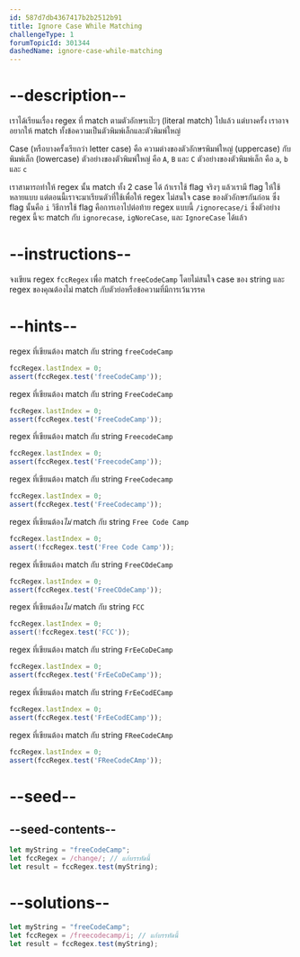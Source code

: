 ```yaml
---
id: 587d7db4367417b2b2512b91
title: Ignore Case While Matching
challengeType: 1
forumTopicId: 301344
dashedName: ignore-case-while-matching
---
```


# --description--

เราได้เรียนเรื่อง regex ที่ match ตามตัวอักษรเป๊ะๆ (literal match) ไปแล้ว แต่บางครั้ง เราอาจอยากให้ match ทั้งข้อความเป็นตัวพิมพ์เล็กและตัวพิมพ์ใหญ่

Case (หรือบางครั้งเรียกว่า letter case) คือ ความต่างของตัวอักษรพิมพ์ใหญ่ (uppercase) กับพิมพ์เล็ก (lowercase) ตัวอย่างของตัวพิมพ์ใหญ่ คือ `A`, `B` และ `C` ตัวอย่างของตัวพิมพ์เล็ก คือ `a`, `b` และ `c`

เราสามารถทำให้ regex นั้น match ทั้ง 2 case ได้ ถ้าเราใช้ flag 
จริงๆ แล้วเรามี flag ให้ใช้หลายแบบ แต่ตอนนี้เราจะมาเรียนตัวที่ใช้เพื่อให้ regex ไม่สนใจ case ของตัวอักษรกันก่อน ซึ่ง flag นั้นคือ `i` 
วิธีการใช้ flag คือการเอาไปต่อท้าย regex แบบนี้ `/ignorecase/i` ซึ่งตัวอย่าง regex นี้จะ match กับ `ignorecase`, `igNoreCase`, และ `IgnoreCase` ได้แล้ว

# --instructions--

จงเขียน regex `fccRegex` เพื่อ match `freeCodeCamp` โดยไม่สนใจ case ของ string 
และ regex ของคุณต้องไม่ match กับตัวย่อหรือข้อความที่มีการเว้นวรรค

# --hints--

regex ที่เขียนต้อง match กับ string `freeCodeCamp`

```js
fccRegex.lastIndex = 0; 
assert(fccRegex.test('freeCodeCamp'));
```

regex ที่เขียนต้อง match กับ string `FreeCodeCamp`

```js
fccRegex.lastIndex = 0;
assert(fccRegex.test('FreeCodeCamp'));
```

regex ที่เขียนต้อง match กับ string `FreecodeCamp`

```js
fccRegex.lastIndex = 0;
assert(fccRegex.test('FreecodeCamp'));
```

regex ที่เขียนต้อง match กับ string `FreeCodecamp`

```js
fccRegex.lastIndex = 0;
assert(fccRegex.test('FreeCodecamp'));
```

regex ที่เขียนต้อง*ไม่* match กับ string `Free Code Camp`

```js
fccRegex.lastIndex = 0;
assert(!fccRegex.test('Free Code Camp'));
```

regex ที่เขียนต้อง match กับ string `FreeCOdeCamp`

```js
fccRegex.lastIndex = 0;
assert(fccRegex.test('FreeCOdeCamp'));
```

regex ที่เขียนต้อง*ไม่* match กับ string `FCC`

```js
fccRegex.lastIndex = 0;
assert(!fccRegex.test('FCC'));
```

regex ที่เขียนต้อง match กับ string `FrEeCoDeCamp`

```js
fccRegex.lastIndex = 0;
assert(fccRegex.test('FrEeCoDeCamp'));
```

regex ที่เขียนต้อง match กับ string `FrEeCodECamp`

```js
fccRegex.lastIndex = 0;
assert(fccRegex.test('FrEeCodECamp'));
```

regex ที่เขียนต้อง match กับ string `FReeCodeCAmp`

```js
fccRegex.lastIndex = 0;
assert(fccRegex.test('FReeCodeCAmp'));
```

# --seed--

## --seed-contents--

```js
let myString = "freeCodeCamp";
let fccRegex = /change/; // แก้บรรทัดนี้
let result = fccRegex.test(myString);
```

# --solutions--

```js
let myString = "freeCodeCamp";
let fccRegex = /freecodecamp/i; // แก้บรรทัดนี้
let result = fccRegex.test(myString);
```
